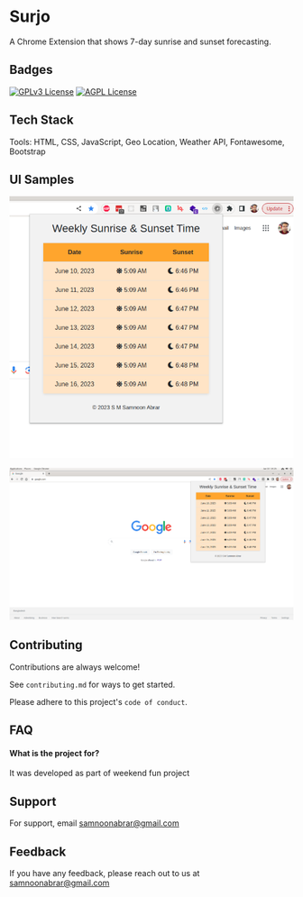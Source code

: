 # Surjo

A Chrome Extension that shows 7-day sunrise and sunset forecasting.


## Badges

[![GPLv3 License](https://img.shields.io/badge/License-GPL%20v3-yellow.svg)](https://opensource.org/licenses/)
[![AGPL License](https://img.shields.io/badge/license-AGPL-blue.svg)](http://www.gnu.org/licenses/agpl-3.0)

## Tech Stack
Tools: HTML, CSS, JavaScript, Geo Location, Weather API, Fontawesome, Bootstrap

## UI Samples
![](https://github.com/samnoon1971/Surjo/blob/main/ui_sample.png)

![](https://github.com/samnoon1971/Surjo/blob/main/ui_sample2.png)





## Contributing

Contributions are always welcome!

See `contributing.md` for ways to get started.

Please adhere to this project's `code of conduct`.

## FAQ

#### What is the project for?

It was developed as part of weekend fun project


## Support

For support, email samnoonabrar@gmail.com


## Feedback

If you have any feedback, please reach out to us at samnoonabrar@gmail.com
  
